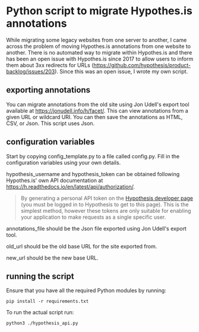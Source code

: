 # Python script to migrate Hypothes.is annotations

While migrating some legacy websites from one server to another, I came across the problem of moving Hypothes.is annotations from one website to another. There is no automated way to migrate within Hypothes.is and there has been an open issue with Hypothes.is since 2017 to allow users to inform them about 3xx redirects for URLs (https://github.com/hypothesis/product-backlog/issues/203). Since this was an open issue, I wrote my own script. 

## exporting annotations

You can migrate annotations from the old site using Jon Udell's export tool available at https://jonudell.info/h/facet/. This can view annotations from a given URL or wildcard URI. You can then save the annotations as HTML, CSV, or Json. This script uses Json. 

## configuration variables

Start by copying config_template.py to a file called config.py. Fill in the configuration variables using your own details. 

hypothesis_username and hypothesis_token can be obtained following Hypothes.is' own API documentation at https://h.readthedocs.io/en/latest/api/authorization/. 

>By generating a personal API token on the [Hypothesis developer page](https://hypothes.is/account/developer) (you must be logged in to Hypothesis to get to this page). This is the simplest method, however these tokens are only suitable for enabling your application to make requests as a single specific user.

annotations_file should be the Json file exported using Jon Udell's export tool. 

old_url should be the old base URL for the site exported from. 

new_url should be the new base URL. 

## running the script

Ensure that you have all the required Python modules by running:

`pip install -r requirements.txt`

To run the actual script run:

`python3 ./hypothesis_api.py`


